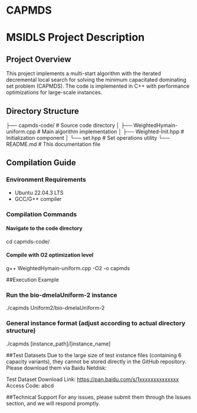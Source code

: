 # CAPMDS
# MSIDLS Project Description

## Project Overview
This project implements a multi-start algorithm with the iterated decremental local search for solving the minimum capacitated dominating set problem (CAPMDS). The code is implemented in C++ with performance optimizations for large-scale instances.

## Directory Structure
├── capmds-code/ # Source code directory
│ ├── WeightedHymain-uniform.cpp # Main algorithm implementation
│ ├── Weighted-Init.hpp # Initialization component
│ └── set.hpp # Set operations utility
└── README.md # This documentation file

## Compilation Guide

### Environment Requirements
- Ubuntu 22.04.3 LTS
- GCC/G++ compiler

### Compilation Commands
#### Navigate to the code directory
cd capmds-code/

#### Compile with O2 optimization level
g++ WeightedHymain-uniform.cpp -O2 -o capmds

##Execution Example

### Run the bio-dmelaUniform-2 instance
./capmds Uniform2/bio-dmelaUniform-2

### General instance format (adjust according to actual directory structure)
./capmds [instance_path]/[instance_name]

##Test Datasets
Due to the large size of test instance files (containing 6 capacity variants), they cannot be stored directly in the GitHub repository. Please download them via Baidu Netdisk:

Test Dataset Download Link:
https://pan.baidu.com/s/1xxxxxxxxxxxxxx
Access Code: abcd

##Technical Support
For any issues, please submit them through the Issues section, and we will respond promptly.
